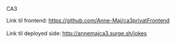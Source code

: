 CA3

Link til frontend: https://github.com/Anne-Maj/ca3privatFrontend
<br></br>
Link til deployed side: http://annemajca3.surge.sh/jokes


